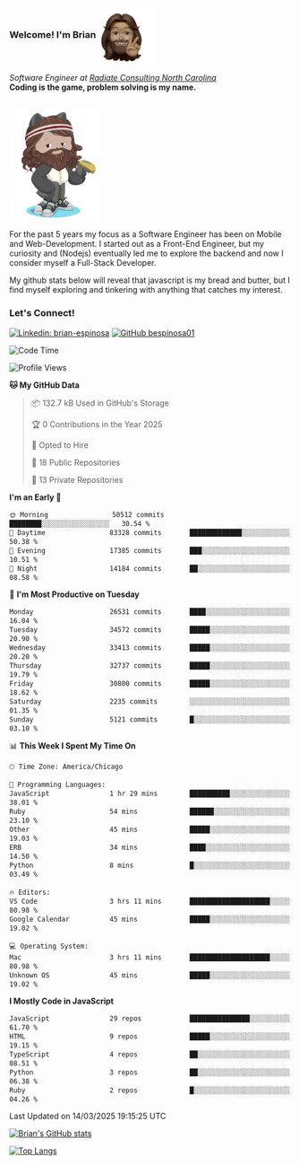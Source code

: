###  Welcome! I'm Brian <img align="center" src="https://github.com/bespinosa01/bespinosa01/blob/main/assets/peace-animoji.png" height="100" /></h2>
<p><em>Software Engineer at <a href="https://www.radiateconsulting.coop/north-carolina-tech-coop">Radiate Consulting North Carolina</a>
 <br/>
<!-- </br>Developer Consultant at <a href="https://codethedream.org/">Code The Dream</a> -->
</em> <b>Coding is the game, problem solving is my name.</b></p>

<br/>


 <img align="center" src="https://github.com/bespinosa01/bespinosa01/blob/main/assets/octo-me.png" height="200" /> 
 <p>
 For the past 5 years my focus as a Software Engineer has been on Mobile and Web-Development. I started out as a Front-End Engineer, but my curiosity and (Nodejs) eventually led me to explore the backend and now I consider myself a Full-Stack Developer.
</p>
<p>
 My github stats below will reveal that javascript is my bread and butter, but I find myself exploring and tinkering with anything that catches my interest. 
 </p>
 
 
### Let's Connect!

[![Linkedin: brian-espinosa](https://img.shields.io/badge/-brian--espinosa-blue?style=flat-square&logo=Linkedin&logoColor=white&link=https://www.linkedin.com/in/brian-espinosa/)](https://www.linkedin.com/in/brian-espinosa/)
[![GitHub bespinosa01](https://img.shields.io/github/followers/bespinosa01?label=follow&style=social)](https://github.com/bespinosa01)



<!--START_SECTION:waka-->
![Code Time](http://img.shields.io/badge/Code%20Time-1%2C745%20hrs%2034%20mins-blue)

![Profile Views](http://img.shields.io/badge/Profile%20Views-0-blue)

**🐱 My GitHub Data** 

> 📦 132.7 kB Used in GitHub's Storage 
 > 
> 🏆 0 Contributions in the Year 2025
 > 
> 💼 Opted to Hire
 > 
> 📜 18 Public Repositories 
 > 
> 🔑 13 Private Repositories 
 > 
**I'm an Early 🐤** 

```text
🌞 Morning                50512 commits       ████████░░░░░░░░░░░░░░░░░   30.54 % 
🌆 Daytime                83328 commits       █████████████░░░░░░░░░░░░   50.38 % 
🌃 Evening                17385 commits       ███░░░░░░░░░░░░░░░░░░░░░░   10.51 % 
🌙 Night                  14184 commits       ██░░░░░░░░░░░░░░░░░░░░░░░   08.58 % 
```
📅 **I'm Most Productive on Tuesday** 

```text
Monday                   26531 commits       ████░░░░░░░░░░░░░░░░░░░░░   16.04 % 
Tuesday                  34572 commits       █████░░░░░░░░░░░░░░░░░░░░   20.90 % 
Wednesday                33413 commits       █████░░░░░░░░░░░░░░░░░░░░   20.20 % 
Thursday                 32737 commits       █████░░░░░░░░░░░░░░░░░░░░   19.79 % 
Friday                   30800 commits       █████░░░░░░░░░░░░░░░░░░░░   18.62 % 
Saturday                 2235 commits        ░░░░░░░░░░░░░░░░░░░░░░░░░   01.35 % 
Sunday                   5121 commits        █░░░░░░░░░░░░░░░░░░░░░░░░   03.10 % 
```


📊 **This Week I Spent My Time On** 

```text
🕑︎ Time Zone: America/Chicago

💬 Programming Languages: 
JavaScript               1 hr 29 mins        ██████████░░░░░░░░░░░░░░░   38.01 % 
Ruby                     54 mins             ██████░░░░░░░░░░░░░░░░░░░   23.10 % 
Other                    45 mins             █████░░░░░░░░░░░░░░░░░░░░   19.03 % 
ERB                      34 mins             ████░░░░░░░░░░░░░░░░░░░░░   14.50 % 
Python                   8 mins              █░░░░░░░░░░░░░░░░░░░░░░░░   03.49 % 

🔥 Editors: 
VS Code                  3 hrs 11 mins       ████████████████████░░░░░   80.98 % 
Google Calendar          45 mins             █████░░░░░░░░░░░░░░░░░░░░   19.02 % 

💻 Operating System: 
Mac                      3 hrs 11 mins       ████████████████████░░░░░   80.98 % 
Unknown OS               45 mins             █████░░░░░░░░░░░░░░░░░░░░   19.02 % 
```

**I Mostly Code in JavaScript** 

```text
JavaScript               29 repos            ███████████████░░░░░░░░░░   61.70 % 
HTML                     9 repos             █████░░░░░░░░░░░░░░░░░░░░   19.15 % 
TypeScript               4 repos             ██░░░░░░░░░░░░░░░░░░░░░░░   08.51 % 
Python                   3 repos             ██░░░░░░░░░░░░░░░░░░░░░░░   06.38 % 
Ruby                     2 repos             █░░░░░░░░░░░░░░░░░░░░░░░░   04.26 % 
```




 Last Updated on 14/03/2025 19:15:25 UTC
<!--END_SECTION:waka-->


<!--  Github STATS -->
[![Brian's GitHub stats](https://github-readme-stats.vercel.app/api?username=bespinosa01&hide=stars,contribs&count_private=true&show_icons=true)](https://github.com/anuraghazra/github-readme-stats)

[![Top Langs](https://github-readme-stats.vercel.app/api/top-langs/?username=bespinosa01&layout=compact)](https://github.com/anuraghazra/github-readme-stats)



<!--
**bespinosa01/bespinosa01** is a ✨ _special_ ✨ repository because its `README.md` (this file) appears on your GitHub profile.

Here are some ideas to get you started:

- 🔭 I’m currently working on ...
- 🌱 I’m currently learning ...
- 👯 I’m looking to collaborate on ...
- 🤔 I’m looking for help with ...
- 💬 Ask me about ...
- 📫 How to reach me: ...
- 😄 Pronouns: ...
- ⚡ Fun fact: ...
-->
